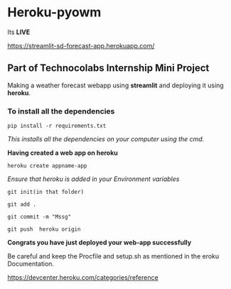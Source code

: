 # Heroku-pyowm

Its **LIVE**

https://streamlit-sd-forecast-app.herokuapp.com/

## Part of Technocolabs Internship Mini Project
Making a weather forecast webapp using **streamlit** and deploying it using **heroku**.

### To install all the dependencies

```terminal
pip install -r requirements.txt
```
*This installs all the dependencies on your computer using the cmd.*

**Having created a web app on heroku**
```terminal
heroku create appname-app
```
*Ensure that heroku is added in your Environment variables*

```terminal
git init(in that folder)
```
```terminal
git add .
```
```terminal
git commit -m "Mssg"
```
```terminal
git push  heroku origin
```
**Congrats you have just deployed your web-app successfully**

Be careful and keep the Procfile and setup.sh as mentioned in the eroku Documentation.

https://devcenter.heroku.com/categories/reference

